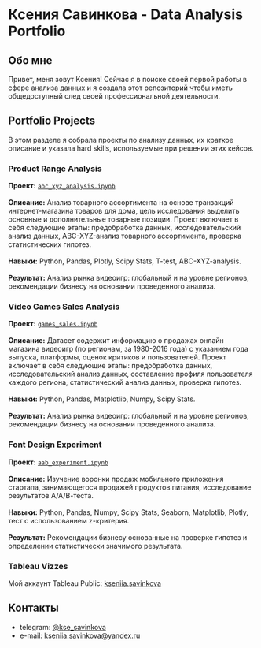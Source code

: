 # Ксения Савинкова - Data Analysis Portfolio 

## Oбо мне

Привет, меня зовут Ксения! Сейчас я в поиске своей первой работы в сфере анализа данных и я создала этот репозиторий чтобы иметь общедоступный след своей профессиональной деятельности.
  
  


## Portfolio Projects
В этом разделе я собрала проекты по анализу данных, их краткое описание и указала hard skills, используемые при решении этих кейсов.

### Product Range Analysis
**Проект:** [`abc_xyz_analysis.ipynb`](https://github.com/kse-savinkova/Data_Analysis_Portfolio/blob/main/YP_abc_xyz_analysis.ipynb)<br>
<br>
**Описание:** Анализ товарного ассортимента на основе транзакций интернет-магазина товаров для дома, цель исследования выделить основные и дополнительные товарные позиции. Проект включает в себя следующие этапы: предобработка данных, исследовательский анализ данных, ABC-XYZ-анализ товарного ассортимента, проверка статистических гипотез. <br>
<br>
**Навыки:** Python, Pandas, Plotly, Scipy Stats, T-test, ABC-XYZ-analysis.<br>
<br>
**Результат:** Анализ рынка видеоигр: глобальный и на уровне регионов, рекомендации бизнесу на основании проведенного анализа.<br>
### Video Games Sales Analysis
**Проект:** [`games_sales.ipynb`](https://github.com/kse-savinkova/Data-Analysis-Projects/blob/main/YP_games_sales.ipynb)<br>
<br>
**Описание:** Датасет содержит информацию о продажах онлайн магазина видеоигр (по регионам, за 1980-2016 года) с указанием года выпуска, платформы, оценок критиков и пользователей. Проект включает в себя следующие этапы: предобработка данных, исследовательский анализ данных, составление профиля пользователя каждого региона, статистический анализ данных, проверка гипотез. <br>
<br>
**Навыки:** Python, Pandas, Matplotlib, Numpy, Scipy Stats.<br>
<br>
**Результат:** Анализ рынка видеоигр: глобальный и на уровне регионов, рекомендации бизнесу на основании проведенного анализа.<br>
### Font Design Experiment
**Проект:** [`aab_experiment.ipynb`](https://github.com/kse-savinkova/Data_Analysis_Portfolio/blob/main/YP_ab_experiment.ipynb)<br>
<br>
**Описание:** Изучение воронки продаж мобильного приложения стартапа, занимающегося продажей продуктов питания, исследование результатов А/А/В-теста.<br>
<br>
**Навыки:** Python, Pandas, Numpy, Scipy Stats, Seaborn, Matplotlib, Plotly, тест с использованием z-критерия.<br>
<br>
**Результат:** Рекомендации бизнесу основанные на проверке гипотез и определении статистически значимого результата.<br>


### Tableau Vizzes
Мой аккаунт Tableau Public: [kseniia.savinkova](https://public.tableau.com/app/profile/kseniia.savinkova#!/)  
 



## Контакты
- telegram: [@kse_savinkova](https://t.me/kse_savinkova)
- e-mail: kseniia.savinkova@yandex.ru
